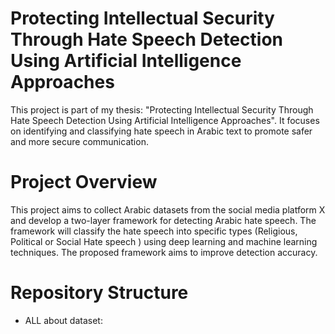 # Protecting Intellectual Security Through Hate Speech Detection Using Artificial Intelligence Approaches 
This project is part of my thesis: "Protecting Intellectual Security Through Hate Speech Detection Using Artificial Intelligence Approaches". It focuses on identifying and classifying hate speech in Arabic text to promote safer and more secure communication.
# Project Overview
This project aims to collect Arabic datasets from the social media platform X and develop a two-layer framework for detecting Arabic hate speech. The framework will classify the hate speech into specific types (Religious, Political or Social Hate speech ) using deep learning and machine learning techniques. The proposed framework aims to improve detection accuracy.
# Repository Structure
* ALL about dataset:

